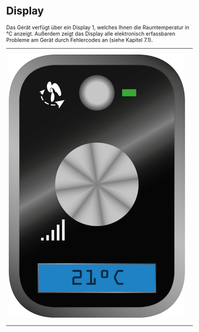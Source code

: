 ﻿# Display

Das Gerät verfügt über ein Display 1, welches Ihnen die Raumtemperatur in °C anzeigt. Außerdem zeigt das Display alle elektronisch erfassbaren Probleme am Gerät durch Fehlercodes an (siehe Kapitel 7.1).

<table>
    <tr>
        <td>


![../../../images/media/Bedienteil_m_Display.png](../../../images/media/Bedienteil_m_Display.png)




</td>
        <td>

</td>
    </tr>
</table>
